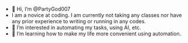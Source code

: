 - 👋 Hi, I’m @PartyGod007
- I am a novice at coding. I am currently not taking any classes nor have any prior experience to writing or running in any codes. 
- 👀 I’m interested in automating my tasks, using AI, etc.
- 🌱 I’m learning how to make my life more convenient using automation.

<!---
PartyGod007/PartyGod007 is a ✨ special ✨ repository because its `README.md` (this file) appears on your GitHub profile.
You can click the Preview link to take a look at your changes.
--->
